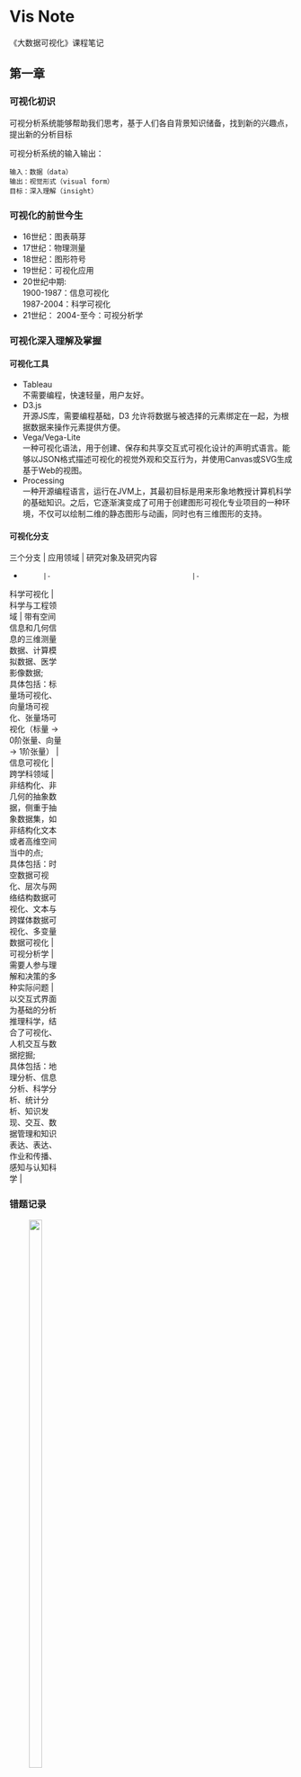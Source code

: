 ﻿# Vis Note

《大数据可视化》课程笔记

## 第一章
### 可视化初识
可视分析系统能够帮助我们思考，基于人们各自背景知识储备，找到新的兴趣点，提出新的分析目标

可视分析系统的输入输出：
```
输入：数据（data）
输出：视觉形式（visual form）
目标：深入理解（insight）
```

### 可视化的前世今生
- 16世纪：图表萌芽
- 17世纪：物理测量
- 18世纪：图形符号
- 19世纪：可视化应用
- 20世纪中期:	
1900-1987：信息可视化<br>
1987-2004：科学可视化
- 21世纪：	
2004-至今：可视分析学

### 可视化深入理解及掌握
#### 可视化工具
- Tableau				
不需要编程，快速轻量，用户友好。
- D3.js				
开源JS库，需要编程基础，D3 允许将数据与被选择的元素绑定在一起，为根据数据来操作元素提供方便。
- Vega/Vega-Lite		
一种可视化语法，用于创建、保存和共享交互式可视化设计的声明式语言。能够以JSON格式描述可视化的视觉外观和交互行为，并使用Canvas或SVG生成基于Web的视图。
- Processing			
一种开源编程语言，运行在JVM上，其最初目标是用来形象地教授计算机科学的基础知识。之后，它逐渐演变成了可用于创建图形可视化专业项目的一种环境，不仅可以绘制二维的静态图形与动画，同时也有三维图形的支持。

#### 可视化分支
三个分支   | 应用领域							|  研究对象及研究内容  
-		   |-									|-
<div style="width: 70pt">科学可视化 | 科学与工程领域						| 带有空间信息和几何信息的三维测量数据、计算模拟数据、医学影像数据;<br>具体包括：标量场可视化、向量场可视化、张量场可视化（标量 → 0阶张量、向量 → 1阶张量） |
信息可视化 | 跨学科领域							| 非结构化、非几何的抽象数据，侧重于抽象数据集，如非结构化文本或者高维空间当中的点;<br>具体包括：时空数据可视化、层次与网络结构数据可视化、文本与跨媒体数据可视化、多变量数据可视化 |
可视分析学 | 需要人参与理解和决策的多种实际问题 | 以交互式界面为基础的分析推理科学，结合了可视化、人机交互与数据挖掘;<br>具体包括：地理分析、信息分析、科学分析、统计分析、知识发现、交互、数据管理和知识表达、表达、作业和传播、感知与认知科学 |

### 错题记录
<center><img width="50%" src="Vis/mistakeCollect/1.jpg"/></center>
<center>科学可视化的结果</center>



## 第二章
### 视觉感知与认知

#### 感知
指客观事物通过人的感觉器官在人脑中形成的直接反映

> 感知系统基于相对判断，而非绝对判断<br>使用相同的参照物或者相互对齐，有助于人们做出更加准确的相对判断

#### 认知
指人们获得知识或应用知识的过程，或信息加工的过程

#### 总结
- 记忆在人类认知过程中起着至关重要的作用，但工作记忆容量十分有限
- 可视化可以作为外部辅助来增强工作记忆
- 在可视化中突出变化，可以减少认知负担


### 格式塔(Gestalt)理论
- 结构比元素重要，视觉形象首先作为统一的整体被认知，而后才以部分的形式被认知

!> 疑问: 格式塔理论为什么似乎和当下的神经网络认识物体的流程相反？（神经网络认识物体从局部特征到整体特征）

#### 八大原则
```
1 接近原则
```
- 当视觉元素在空间距离上相距<strong>较近</strong>时，人们通常倾向于将它们归为<strong>一组</strong>。
<br><br>

```
2 相似原则
```
- 人们在观察事物的时候，会自然地根据事物的<strong>相似性</strong>进行感知分组。

- 通常依据对<strong>形状、颜色、光照</strong>或其他的<strong>性质的感知</strong>决定分组。
<br><br>

```
3 连续原则
```
- 人们在观察事物的时候会很自然地沿着物体的<strong>边界</strong>，将不连续的物体视为连续的整体。
<br><br>

```
4 闭合原则
```
- 在某些视觉映像中，其中的物体可能是<strong>不完整</strong>的或者<strong>不闭合</strong>的。

- 只要物体的形状足以表征物体物体本身，人们会很容易地感知整个物体而忽视未闭合的特征。
<br><br>

```
5 共势原则
```
- 一组物体具有沿着<strong>相似的</strong>光滑<strong>路径运动</strong>趋势或具有相似的<strong>排列模式</strong>时，将被识别为同一类物体。
<br><br>

```
6 好图原则
```
- 人眼通常会<strong>消除复杂性和不熟悉性</strong>来理解被识别的物体。
<br><br>

```
7 对称原则
```
- 人的意识倾向于将物体识别为沿某点或某轴<strong>对称</strong>的形状。
<br><br>

```
8 经验原则
```
- 某些情形下视觉感知与<strong>过去的经验</strong>有关。

- 如果两个物体看上去<strong>距离相近</strong>，或者<strong>时间间隔小</strong>，通常被识别为同一类。


### 视觉通道
#### 组成：
- <strong>标记</strong> - 通常是一些几何图形元素（点、线、面等）；
- <strong>视觉通道</strong> - 则用于控制标记的展现特征，包括标记的位置、大小、形状、方向、色调、饱和度、亮度等。

#### 数据：
- <strong>类别型</strong> - 区分事物（如性别）
- <strong>有序型</strong> - 表示对象间的顺序关系（如衣服尺码）
- <strong>数值型</strong> - 表示对象的定量数值（如商品价格）

#### 视觉通道分类：
- <strong>定性/分类型</strong> - 描述感知对象是什么或在哪里，适合编码分类型数据（如形状、色调、空间位置）
- <strong>定量/定序型</strong> - 描述感知对象某一属性的具体数值，适合编码有序型或数值型数据（如长度、面积、体积、饱和度、亮度）
- <strong>分组型</strong> - 描述多个或多种标记的组合，适合将存在相互联系的分类的数据属性进行分组，表现内在关联性（如位置接近、颜色相似、显式连接、显式包围）

> 如何选择视觉通道？
- <strong>表现力</strong> - 视觉通道的表现力要求视觉通道<strong>准确编码</strong>数据包含的所有信息。也就是说，视觉通道在对数据进行编码的时候，需要尽量<strong>忠于原始数据</strong>
- <strong>有效性</strong> - <strong>表现力更高</strong>的视觉通道，编码<strong>更重要</strong>的数据信息

<center><img width="50%" src="Vis/pics/1.png"/></center>
<center>视觉通道的表现力排序</center>

> 表现力排序的依据？
```
1 精确性
```
描述人类感知系统对于可视化的判断结果和原始数据的吻合程度。

```不同视觉通道在史蒂文斯幂次法则S=I^n中所对应的n值:```

视觉通道   | 亮度 | 响度 | 面积 | 长度 | 灰对比度
-		   |-	  |-	 |-		|-	   |-
幂次	   |0.5   |0.67  |0.7   |1.0   |1.2


```
2 可辨性
```
如何在给定的取值范围内选择合适数目的<strong>不同取值</strong>，

使得人类的感知系统可<strong>以轻易区分</strong>该视觉通道的<strong>两种或多种</strong>取值状态。

```视觉通道的取值范围是有限的，例如直线宽度增大会最终变为对面积的感知。```

```
3 可分离性
```
描述不同视觉通道在被用于表达数据属性的时候，两两之间的<strong>干扰现象</strong>。

如何在给定的取值范围。


```
4 视觉突出
```
在<strong>很短的时间内(200~250毫秒)</strong>，

仅仅依赖感知的低阶视觉即可直接<strong>察觉</strong>某一对象和其他所有对象的<strong>不同</strong>的现象。


> 总结：视觉通道的选择流程

识别数据类型 > 确定想要传递的信息 > 选用合适的标记与视觉通道 > 迭代

<details>
<summary>例</summary>
<center><img width="60%" src="Vis/pics/2.png"/></center>
· ID: 有序型数据， 定量型通道<br>
· 类型：类别型数据，定性型通道<br>
· 款式：类别型数据，分组型通道<br>
· 尺码：有序型数据，定量型通道<br>
· 销量: 数值型数据，定量型通道<br>
· 年增长: 数值型数据，定量型通道<br>
</details>

### 错题记录
根据格式塔理论,人们在观看时,眼脑在一开始的时候会先区分一个形象的各个单一的组成部分,然后再将各个部分组合起来,使之成为一个易于理解的统一体。(错)




## 第三章
### 数据基础

#### 大数据的4个特征
- 数量大
- 更新快
- 多样性
- 准确性

#### 数据的属性

属性在不同学科中的称呼：
```
数学 - 维度
机器学习 - 特征
统计 - 变量
```

属性可分为两类：<strong>类别属性</strong>与<strong>序数属性</strong>

```
1 类别属性
```
也称为<strong>状态</strong>，它类似于“<strong>东西的名称</strong>”。类别属性不能够作为对象之间比较的依据。


```
2 序数属性
```
若属性能够提供对象之间的<strong>比较信息</strong>，就称这种属性为序数属性。（例：大小的比较、重量的比较）

```
序数属性的细分：数值属性
```
如果一个序数属性中的数据在算数<strong>运算</strong>下具有意义，那么这种更细分的类型称为数值属性。

<center><img width="80%" src="Vis/pics/3.png"/></center>
<center>类别属性与数值属性</center>
<br>
<center><img width="60%" src="Vis/pics/4.png"/></center>
<center>数值属性有离散与连续之分</center>

#### 统计方法在数据分析中的意义
- 了解数据总体情况的有力工具
- 分析数据的基础

#### 用于衡量数据中值的统计方法
```
1 均值
```
均值也就是平均数，表示为一组数据中所有数据项之和再除以这组数据的个数。

```
2 中位数
```
以排序后最中间的数据项表示，若出现总数为<strong>偶数</strong>的情况，则以<strong>最中间的两个数的均值</strong>表示。

```*非对称分布数据的均值与中位数存在差异```

类别   | 优点 | 缺点
-	   |-	  |-
均值   |计算简单，快速获得   |不适用于有序属性
中位数 |避免极端值影响，适用有序属性   |计算复杂，需先排序

```
3 方差
```
表达了数据的离散程度。

方差越小，数据越集中;<br>
方差越大，数据越分散。

<center><img width="50%" src="Vis/pics/5.png"/></center>
<center>方差</center>

#### 数据对象之间相似性的度量
```
相异性矩阵
```
```
|0							|
|d(2, 1) 0					|
|d(3, 1) d(3, 2) 0			|
|...	 ...		  		|
|d(n,1)  d(n, 2) ... ... 0	|
```

```
失配比
```
两个数的失配比就是它们中<strong>值不相等的属性个数占总属性个数</strong>的比例。

```d(i,j)=(p-m)/p```

例：
<center><img width="70%" src="Vis/pics/6.png"/></center>
<center>失配比</center>

```
Jaccard相似系数
```
Jaccard相似系数（Jaccard similarity coefficient）用于比较有限样本集之间的相似性与差异性。Jaccard系数值越大，样本相似度越高。

<center><img width="60%" src="Vis/pics/7.png"/></center>

<center><img width="70%" src="Vis/pics/8.png"/></center>

与杰卡德相似系数相反的概念是杰卡德距离(Jaccard distance)：
- P：样本A与B都是1的维度的个数
- q：样本A是1，样本B是0的维度的个数
- r：样本A是0，样本B是1的维度的个数
- s：样本A与B都是0的维度的个数

那么样本A与B的杰卡德距离可以表示为：
```J = p/(p+q+r)```

#### 数据对象之间距离的度量
```
欧拉距离
```
两点间的直线距离公式
<center><img width="50%" src="Vis/pics/9.png"/></center>
<center>欧拉距离</center>

```
曼哈顿距离
```
<center><img width="50%" src="Vis/pics/10.png"/></center>
<center><img width="30%" src="Vis/pics/11.png"/></center>
<center>曼哈顿距离（投影距离之和）</center>

```
闵可夫斯基距离
```
<center><img width="90%" src="Vis/pics/12.png"/></center>
<center>闵可夫斯基距离可统一表示以上两种距离</center>

### 数据分析与探索

```
四大范式
```
- 第一范式: 几千年前记录和描述自然现象的经验科学;
- 第二范式: 数百年前利用模型归纳总结过去记录的现象的理论科学;
- 第三范式: 利用科学计算机对复杂现象进行模拟仿真的计算科学;
- 第四范式: 计算机将模拟仿真,进行分析总结，得到理论，即数据密集型科学。(2007年)

```
什么是数据科学？（2010）
```
- 获取与预处理数据 
- 存储与分析数据
- 呈现与解释数据

```
利用数据的能力
```
- 理解数据
- 处理数据
- 提取价值
- 可视化数据
- 交流数据

```
确保数据的质量
```
- 准确性 - 数据的值是否正确
- 完整性 - 有没有遗漏、空数据
- 一致性 - 数据的单位是否一致
- 时效性 - 数据是否及时更新
- 可信性 - 数据是否真实可信
- 可解释性 - 数据是否有语义上的解释

```
常见数据质量问题
```
- 由于机器记录错误、人为失误录入等
- 现实中的数据很可能是"脏的”!
- 因此需要审视数据的质量、清洗处理问题数据

<center><img width="90%" src="Vis/pics/13.png"/></center>
<center>重复ID</center>

```
数据清洗
```
- 如何发现潜在的数据质量问题?
- 如何发现未知的错误?

例：
矩阵视图 > 排序 > 呈现缺失问题
<center><img width="60%" src="Vis/pics/14.png"/></center>
<center>矩阵视图</center>
<center><img width="60%" src="Vis/pics/15.png"/></center>
<center>对上图按行列排序后可发现数据缺失</center>

### 可视化+
#### 可视化数据分析过程
采集数据 > 总结规律 > 形成结论

#### 统计分析
- 预处理的有效工具
- 提高了识别复杂数据特征的能力

#### 探索式数据分析 & 传统数据分析
<br>
<center><img width="80%" src="Vis/pics/16.png"/></center>

#### 探索式数据分析中的可视化方法
- 原始数据可视化
- 统计结果可视化
- 多协同视图

```
数据轨迹
```
是一种<strong>单变量数据</strong>呈现方法，通过将自变量与因变量在图中用点呈现出来。

数据轨迹可以直观地展现数据<strong>分布、走势</strong>以及<strong>离群异常点</strong>。

<center><img width="60%" src="Vis/pics/17.png"/></center>
<center>电影公司评分的例子</center>

```
柱状图
```
用长方形的<strong>形状与颜色</strong>编码数据的属性。

常见:柱子的<strong>高度</strong>表示属性值的大小。

作用:揭示数据的<strong>趋势与分布</strong>。

```
饼状图
```
用<strong>环状</strong>方式呈现各分量在整体之中的<strong>比例</strong>。

作用:<strong>快速且直观</strong>地传达数据中的比例信息。

```
直方图
```
是对数据集的某个数据属性的频率统计。
- 每个区间的数据之和为数据集整体
- 不同的数据分布在直方图下有不同的效果

<center><img width="80%" src="Vis/pics/18.png"/></center>
<center>直方图例</center>

```
等高线图
```
将相等数值所在的位置用曲线连接起来所形成的图形。
- 反映数据的连续变化与分布情况

```
走势图
```
简单的数据变化趋势，通常以折线图为基础。

```
散点图
```
<center><img width="60%" src="Vis/pics/20.png"/></center>
<center>散点图矩阵</center>
<center><img width="60%" src="Vis/pics/19.png"/></center>
<center>散点图矩阵的构成</center>

```
热力图
```
有3个维度的数据，利用颜色属性，将第三个维度的数值映射为颜色值，此时就成了热力图。

作用:展示三维数据点的分布情况。

```
箱线图
```
箱形图（Box-plot）又称为盒须图、盒式图或箱线图，是一种用作显示一组数据分散情况资料的统计图。因形状如箱子而得名。在各种领域也经常被使用，常见于品质管理。它主要用于反映原始数据分布的特征，还可以进行多组数据分布特征的比较。
<center><img width="60%" src="Vis/pics/21.png"/></center>
<center>箱线图</center>

```
多协同视图
```
将多个视图结合起来，每个视图展现数据某个方面的属性，并允许用户进行交互分析。

```
数据挖掘
```
是从大型数据库、网络上或其他大型储存库中，自动地发现和提取模式、特征或知识。
<center><img width="60%" src="Vis/pics/22.png"/></center>

!> 百度搜索得到的信息不属于数据挖掘的范畴，数据挖掘指得到非常规的或以前未知的数据。

#### 数据挖掘任务
<center><img width="60%" src="Vis/pics/23.png"/></center>

```
数据挖掘的方法
```
- 统计方法
➢回归分析
➢参数估计

- 机器学习
➢决策树
➢神经网络

- 传统算法
➢K均值算法
➢K临近算法



```
描述型任务
```
- 概念描述 - 直接描述数据特征

- 关联分析 - 数据集中关联性或相关性

- 聚类 - 将数据分簇，簇内数据相似，簇间数据不同

- 异常分析 - 分析异常数据

```
预测型任务
```
- 分类 - 寻找一个模型或算法
- 演化分析 - 针对数据的时空特性

### 错题记录
以下哪种类型科学称为第四范式(d)<br>
a 数据密集型科学<br>
b 理论科学   <br>
c 经验科学   <br>
d 计算科学	 <br>

以下哪种方法能够可视化统计的结果(a)<br>
a 盒须图   <br>
b 直方图   <br>
c 柱状图   <br>
d 走势图

## 第四章
### 可视化基本流程初探
用图形化的手段处理数据并发现数据中潜在的模式

#### 可视化的作用
- 从数据中探索新的假设证实相关假设与数据是否吻合
- 帮助专家向公众展示数据中的信息

#### 什么是可视分析
结合可视化和数据挖掘的分析模式，以视觉感知为基本通道，通过可视化和交互界面，将人的知识或经验融入到数据分析和推理决策过程中，以迭代求精的方式将数据复杂度降低到人类和计算机可以处理的范围，获取有效知识。


### 数据可视化的框架
#### 如何、为何、用何实现可视化数据分析

以数据流向为主线，包括数据采集、数据处理和变换、可视化映射和用户感知。

<center><img width="80%" src="Vis/pics/24.png"/></center>

#### 可视化交互
可视化过程中，用户控制修改数据采集、数据处理和变换、可视化映射各模块而产生新的可视化结果，并反馈给用户。

#### 数据采集
传感器采样、调查记录、模拟计算等方式采集直接决定了数据的格式、维度、尺寸、分辨率和精确度等重要性质，并在很大程度上决定了可视化结果的质量。

#### 数据的处理和变换
- 原始数据不可避免的含有噪音和误差因此需要前期处理（数据清洗）
- 数据模式和特征往往是隐藏的（特征提取）

#### 可视化映射（核心）

<center><img width="80%" src="Vis/pics/25.png"/></center>

#### 用户感知
从数据可视化结果中提取信息、知识和灵感

<center><img width="80%" src="Vis/pics/26.png"/></center>

<center><img width="80%" src="Vis/pics/27.png"/></center>

#### Tamaro Munzner 框架

<center><img width="40%" src="Vis/pics/28.png"/></center>

```
1 领域，目标用户是谁
```

```
2 问题抽象，将特定领域问题转换为用可视化的语言描述的问题
```
- What要展示什么数据? 数据抽象
- Why为什么用户看这些? 任务抽象

```
3 可视化形式，How如何呈现?
```
视觉编码形式: 如何画图
用户交互形式: 如何操作

```
4 算法.高效率的计算(来最终得到可视化)
```

例：
<center><img width="90%" src="Vis/pics/29.png"/></center>

> Why people are using vis?
<center><img width="90%" src="Vis/pics/30.png"/></center>
<center><img width="50%" src="Vis/pics/31.png"/></center>
<center><img width="60%" src="Vis/pics/32.png"/></center>
<center><img width="90%" src="Vis/pics/33.png"/></center>

> How to design vis idiom?

编码数据、操作视图、多方面呈现和减少被可视化的数据

<center><img width="90%" src="Vis/pics/34.png"/></center>


### 数据处理与变换1
标准化、平滑化和采样

```
数据归一化
```
- 数据的归一化是将数据按比例缩放，使之落入一个小的特定范围。
- 其中最典型的是数据统一映射到[0,1]区间上。

#### 数据归一化
线性变换、反正切变换

<center><img width="50%" src="Vis/pics/35.png"/></center>

#### 数据标准化
把值全都映射到标准正态分布上进行数据的处理和变换


```
数据平滑化
```
#### 曲线拟合（数据平滑化）
- 发现数据的趋势
- 分析变量之间的关系
- 将数据转化成平滑连续的曲线
- 将注意力从"微小的细节”中转移到”更高层面的趋势观察和判断

常用曲线: 模拟一次方程曲线、模拟指数函数曲线、模拟多项式曲线、自定义方程曲线

基本思想：选用适当的曲线，表达并观测”趋势"，劫富济贫


```
数据采样
```
#### 使用数据采样的原因
- 获取或处理全部数据集代价太高，时间开销无法接受。
- 选出具备原始数据特征的数据。


### 数据处理与变换2
分箱、数据降维和数据聚类

```
分箱
```
将一些连续值分组装进些"小箱子”的方法。

```
数据降维
```
- 把数据从多维的空间投影到二维或者三维的空间
- 对降维后的数据运用简单的可视化手段

#### 数据降维方法
##### 线性方法:
主成分分析(Principal component analysis, PCA)<br>
多维尺度分析(Multidimensional scaling, MDS)

##### 非线性方法:
t分布随即近邻嵌入(t-Distributed Stochastic Neighbor Embedding, t-SNE)<br>
自组织映射(Self-organizing map, SOM)<br>
等距特征映射(lsometric Feature Mapping, ISOMAP)

```
数据聚类
```
#### k-means
给数据一些参考点归为不同的类，计算均值，然后把均值所在的点，作为归类的参考点再重新归类

#### 数据聚类方法
K均值(K-means)<br>
高斯混合模型(Gaussian Mixture Model)<br>
DBSCAN算法(Density-Based Spatial Clustering of Applications with Noise)<br>
层次聚类(Hierarchical clustering)<br>
谱聚类(Spectral clustering)


### 错题记录
可视化可以将难以理解的原始数据变换成用户可以理解的模式和特征,并显示出来。依据可视化流程概念图,在原始数据和可视化中间这一步骤是(a)<br>
a 数据处理和变换<br>
b 数据采集<br>
c 数据分析<br>
d 用户感知

数据离散化/分箱时,需要根据分析需求和可视化效果来选择合适的离散化区间大小(错)

在设计一个可视化解决方案的过程中,了解数据采集这一步骤中的(a b c),才能有的放矢地解决问题。<br>
a 数据的采集方法<br>
b 数据的属性<br>
c 数据的来源<br>
数据的处理

## 第五章
### 可视化编码
```
标记与视觉通道
```
#### 标记和视觉通道的定义
##### 标记
是图像中的基本图形元素，即原始的几何元素。（点、线、面）

##### 视觉通道
主要用来控制标记的外观，与几何元素的维度无关。（形状、体积、运动）

标记确定了可视化的<strong>形式</strong>，而视觉通道则是确定了可视化的<strong>外观样式</strong>。

<center><img width="50%" src="Vis/pics/36.png"/></center>

#### 标记和视觉通道的应用

<center><img width="60%" src="Vis/pics/37.png"/></center>
<center><img width="80%" src="Vis/pics/38.png"/></center>

#### 视觉通道的类型

<center><img width="60%" src="Vis/pics/39.png"/></center>
<center><img width="45%" src="Vis/pics/40.png"/></center>

```*不同视觉通道有不同的表现力和有效性。```

<center><img width="60%" src="Vis/pics/41.png"/></center>

#### 表现力判断标准
```
1 精确性
```
描述了人们从可视化中获取的信息结果和原始数据的吻合程度。

```
2 可辨认性
```
描述的是如何在给定的取值范围内，选择合适数目的不同取值，使得人们能够轻易地区分这些不同的数值。

```
3 可分离性
```
主要描述的是在表达数据的时候，不同视觉通道之间的干扰问题。

```
4 视觉突出
```
指的是人们可以依靠本能的感知能力，在很短时间内发掘和其他所有对象都不相同的对象。


### 可视化图表
#### 原始数据绘图
- 折线图 - 使用直线段来连接一系列数据点
- 走势图 - 本质上可以看作是缩小版的折线图（可以嵌入文本中）
- 柱状图 - 使用矩形的柱子的高低来展示数值型数据的数值，而矩形的高度和长度都是正比于数据的数值的 ```*不要使用三维柱状图，容易错读```
- 堆叠柱状图 - 主要用于分解整体，并用于比较局部
- 饼图 - 直观展现百分比
- 散点图 - 使用二维坐标系来表示一维数据，每个点即一个数据，点对应的坐标值，就是其坐标轴对应的数据属性的值。

#### 多视图协调关联
多协同视图将不同种类的图表组合起来。每个图表单元既可以单独呈现数据某个方面的属性，也可以一起关联呈现某种特定的数据信息。


### 可视化设计三部曲
#### 可展示数据筛选
是确定在有限的可视化空间中选择适当数量的信息进行视觉编码。

#### 可视化编码映射
针对某一数据，要选择合适的可视化编码映射，本质上就是选择合适的<strong>标记</strong>和<strong>视觉通道</strong>。

<center><img width="60%" src="Vis/pics/42.png"/></center>

```*实际应用中往往需要对多种视觉通道进行组合```

#### 视图与交互设计
```
滚动和缩放
```
当数据无法在当前有限的分辨率和显示空间下完整展示时，需要进行滚动和缩放来查看更多更详细的数据信息。

```
颜色映射
```
例如可视化系统中的调色盘。

```
数据映射
```
<center><img width="60%" src="Vis/pics/43.png"/></center>
<center>同一数据的两种可视化方法</center>

```
细节层次控制
```
有助于在不同的条件下，隐藏或者突出数据的细节部分。

### 可视化设计进阶
#### 考虑因素
- 选择合理的标注和说明
- 合理的配色（正确使用颜色编码）```配色工具：Color brewer```

> 如何提高可视化的表现力和有效性？
- 聚焦: 通过适当的技术手段将用户的注意力集中到可视化结果中的最重要的区域。
- 均衡: 有效利用空间，重要元素位于中心区域，所有元素均衡分布。
- 简单: 避免过多元素，避免过于复杂。


#### 隐喻技术
用人们<strong>熟悉的某样事物</strong>去表达信息，从而使得可视化内容更加<strong>直观、易懂</strong>。

#### 相关案例

<center><img width="60%" src="Vis/pics/44.png"/></center>
<center>隐喻：主题河流</center>

### 错题记录

<center><img width="30%" src="Vis/mistakeCollect/2.jpg"/></center>
<center>上图的标注比较合适，下图是错误的标注方式</center>






## 第六章
### 空间场数据可视化概述
#### 如何绘制图像?
- 对空间场数据的可视化
- 根据数据类型和分析任务确定
- 标量场可视化方法以及矢量场、张量场的可视化方法

#### 空间场数据
- 对连续的空间进行度量(现实世界/软件模拟)
- 与空间、时间、地理位置有关
- 根据空间的维度与属性值的特征共同命名

- 多元结构 → 属性值
- 多维结构 → 空间维度
- 数据处理注意点 → 采样频率及所带来的相关数学问题

<center><img width="60%" src="Vis/pics/45.png"/></center>

#### 表格型数据
存储离散的对象，仅代表空间中特定点的值。

#### 风格化的绘制
- 展现医疗影像数据、蛋白质合成示意图等
- 洋流数据可视化
- NASA卫星观测到的日冕爆发

#### 其他研究方向
- 表达数据采集或者模拟生成中的不确定性;
- 通过风格化绘制生成更加具有艺术美感的结果或类似教科书上示意图的图像;
- 在三维场可视化结果或者虚拟现实环境中进行交互;
- 并行计算、空间索引等加速算法。
- 空间场数据可视化在医疗、气象、流体力学、计算机模拟等多个科学领域有着广泛的应用。


### 标量场数据可视化（上）
不同类型的空间场数据的可视化方法，包括了一维、二维和三维的标量场数据以及矢量场和张量场数据。

#### 一维标量场数据
沿空间某一路径采集的数据（如：对土层钻探时到得的地质信息）

通常用折线图表现

#### 二维标量场数据
分为平面型、曲面型，如：
- 医学诊断的X-光片
- 实测的地球表面温度
- 遥感观测的卫星影像

复杂的曲面通常基于三维空间可视化<br>
相对简单的曲面通常基于二维平面可视化（进行投影）

- 等值线提取:
医学影像中的组织边界、大气数值数据中低压区的边缘
常用移动四边形法生成等值线

<center><img width="60%" src="Vis/pics/46.png"/></center>
<center>一共16种情况</center>

<center><img width="60%" src="Vis/pics/47.png"/></center>
<center>然后进行插值</center>

### 标量场数据可视化（下）
#### 三维场数据
- 记录三维空间中的物理属性及其演化规律
- 获取的方式为：
测量、计算机模拟
- 常见三维场数据：
医学断层扫描（CT）、气象观测数据

#### 三维场数据绘制方法
- 三维等值面提取
<center><img width="60%" src="Vis/pics/48.png"/></center>
<center>三维等值面可视化中的移动立方体算法</center>

- 直接体绘制<br>
对三维数据场进行变换和着色，进而在屏幕上生成二维图像
<center><img width="60%" src="Vis/pics/49.png"/></center>

- 光线投射法
<center><img width="40%" src="Vis/pics/50.png"/></center>

- 体数据分类<br>
将数据中的标量值转换为颜色通过调节和应用传输函数实现<br>
传输函数定义如何将数据值映射为光学属性
<center><img width="15%" src="Vis/pics/51.png"/><img width="30%" src="Vis/pics/52.png"/></center>

<center><img width="60%" src="Vis/pics/53.png"/></center>
<center>调节传输函数</center>

<center><img width="60%" src="Vis/pics/54.png"/></center>
<center>突出特征</center>

- 光学模型
#### 吸收光和发射光
只考虑光的直线传播，通过修改光学积分进行
#### 散射光、多次散射光、阴影等
需考虑光在不同方向的传播，光学属性是多个光学积分之和。

- 交互方式<br>
三维影像交互方式如旋转，平移，放缩等<br>
通过调节传输函数来调节显示、消除遮挡


### 矢量场和张量场数据可视化
> 矢量场与标量场的区别
空间中的任意位置都对应一一个失量而非标量。

#### 流场数据
每一个点的矢量的方向都代表流体在这个位置的流向，矢量的大小代表流速。

#### 标记法
用方向的标记编码不同位置上的失量的方向和大小。

```局限性:```
可显示空间的尺寸会限制标记的数量，限制了可视化的精度。<br>
离散排布的标记缺乏对场数据连续性的直观表达。

#### 积分曲线法
- 流线 - 静态场生成的积分曲线
- 迹线 - 动态场中产生的积分曲线
- 脉线 - 从同一个点不断发射新的粒子

#### 纹理法
<center><img width="60%" src="Vis/pics/55.png"/></center>
<center>线积分卷积 - 可视化效果逼真、信息密度大</center>

#### 张量
常用于表示物理性质的各向异性。

如:
- 固体力学和土木工程中，张量用来表示应力、惯性、渗透性和扩散。
- 医学图像领域，张量场是弥散张量成像的理论基础。

#### 指数法
将每一个张量转化为一个标量，运用标量的可视化方法进行展示。

#### 标记法
类似二维场数据中使用的标记法，只是使用的标记更加复杂，通常用一些的图形来表达张量。

#### 弥散张量中的主特征向量
- 指向生物组织中水分子扩散最快的方向
- 与纤维状组织如脑白质或肌肉纤维组织的方向重合
- 因此可以用来重现生物组织的结构

<center><img width="60%" src="Vis/pics/56.png"/></center>

<center><img width="60%" src="Vis/pics/57.png"/></center>
<center>纤维束聚类</center>

#### 混合绘制
难点:正确显示不同类型绘制对象间的层次关系和透明颜色的叠加





## 第七章
### 灵活多变的地图
#### 地理空间数据
如: 一个餐厅的地理位置和评分

- 描述的是对象在空间中的位置和属性
- 真实的人类生活空间
- 由移动设备和传感器产生

```
等角度地图投影
```
墨卡托投影 (正轴等角圆柱投影)

<center><img width="60%" src="Vis/pics/58.png"/></center>
<center>等角度投影</center>

<strong>缺点：</strong>面积变形明显

```
等面积投影
```
亚尔勃斯投影

<center><img width="60%" src="Vis/pics/59.png"/></center>
<center>等面积投影</center>

<center><img width="40%" src="Vis/pics/60.png"/></center>
<center>投影结果</center>

解决了等角度地图投影的面积变形，被广泛应用于着重表现面积的国家或地区等

```
等距离投影
```
方位角投影

<center><img width="60%" src="Vis/pics/61.png"/></center>
<center><img width="40%" src="Vis/pics/62.png"/></center>

被广泛应用于导航地图，联合国国徽也应用了等距离投影

> 如何展示对象的属性信息?
<center><img width="80%" src="Vis/pics/63.png"/></center>
<center>地图常用可视化变量</center>

<center><img width="80%" src="Vis/pics/64.png"/></center>
<center>选择合适的可视化变量</center>


### 地图上的点与线
#### 点
- 经纬度坐标和对象的名称，类别组成
- 地理数据可视化中最基础的数据类型

#### 点数据的可视化
- 直接绘制
- 点标记
- 图标标记

#### 图标或符号可视化原则
- 符号必须直观且符合常识 
- 符号的数量和种类不宜过多

```
点数据可视化编码
```
<center><img width="60%" src="Vis/pics/65.png"/></center>
<center><img width="60%" src="Vis/pics/66.png"/></center>

```
聚合方法
```
<center><img width="60%" src="Vis/pics/67.png"/></center>

```
采样方法
```
- 模拟原数据分布的低密度数据
- 减轻视图的负担和数据的交叠

<center><img width="60%" src="Vis/pics/68.png"/></center>

#### 线数据的可视化
连接两个或更多地点的线段或者路径

<center><img width="60%" src="Vis/pics/69.png"/></center>

```
边绑定
```
<center><img width="60%" src="Vis/pics/70.png"/></center>

```
采样方法
```
<center><img width="60%" src="Vis/pics/71.png"/></center>

```
信息说明
```
<center><img width="60%" src="Vis/pics/72.png"/></center>


### 区域数据可视化
- 简单理解为地图上的一个区域
- 有长度，有宽度
- 是由一系列的点围成的一个封闭的二维空间

可采用连线和集合等方法展现区域属性之间的多元关系。

```
等值线图
```
- 绘制等值线
- 标注数值大小
<center><img width="60%" src="Vis/pics/73.png"/></center>

```
Choropleth Map(分级统计图)
```
- 包括统计值的区域数据
- 用颜色代表数值
<center><img width="60%" src="Vis/pics/74.png"/></center>

<strong>不足</strong>
- 假设数据平均分布
- 视觉误导

<center><img width="60%" src="Vis/pics/75.png"/></center>

```
比较统计图
```
<center><img width="60%" src="Vis/pics/76.png"/></center>
<center><img width="90%" src="Vis/pics/77.png"/></center>

```
规则形状地图
```
<center><img width="90%" src="Vis/pics/78.png"/></center>

```
气泡集合
```
隐式曲线对每一组集合聚类生成一个连续光滑的闭包;

<center><img width="50%" src="Vis/pics/79.png"/></center>

```
线集合地图
```

<center><img width="50%" src="Vis/pics/80.png"/></center>

```
视觉编码
```
<center><img width="60%" src="Vis/pics/81.png"/></center>

```
折线图、点图
```
<center><img width="60%" src="Vis/pics/82.png"/></center>

### 地理可视化应用
<center><img width="60%" src="Vis/pics/83.png"/></center>

```
三维绘制
```
- 常配有交互操作
- 允许图像进行旋转和缩放

<center><img width="60%" src="Vis/pics/84.png"/></center>

```
城市数据的可视化的挑战
```
- 数据量大，多源异构
- 需满足多样的分析任务
- 需表达让用户更容易发现数据特征的数据

<center><img width="60%" src="Vis/pics/85.png"/></center>
<center><img width="60%" src="Vis/pics/86.png"/></center>
<center><img width="60%" src="Vis/pics/87.png"/></center>

```
多个数据源数据融合、推理系统
```
应用:
- 出租车轨迹数据
- 手机轨迹信息数据
- 微博数据等多个数据源的数据

特点:
- 数据维度不一
- 属性各异

处理方法:<br>
系统针对每一种数据源都设计了高效的数据存储和计算方法，并建立了各个数据对象在时空上的关联。

```
城市数据的可视化
```
- 帮助人们更好的理解大数据
- 优化人们的生活

<center><img width="60%" src="Vis/pics/88.png"/></center>
<center><img width="70%" src="Vis/pics/89.png"/></center>
<center><img width="70%" src="Vis/pics/90.png"/></center>


### 错题记录
下列选项中,不是地理信息数据可视分析应用的是(a) <br>
a 自动计算异常的轨迹    <br>
b 通过交互发现拥堵的路口 <br>
c 通过图表了解区域之间的收入差异    <br>
d 通过地图分析微博数据的传播情况 <br>

在区域数据的可视化中,在关注对象在空间中实际位置的前提下,设计展示区域的交通状况时,以下那种可视化方法是合理的(a b)<br>
a 使用区域的颜色编码拥堵程度,仅使用红单色,越红表示越拥堵   <br>
b 使用斜线标注每一个区域,斜线越密表示区域中车辆越多。同时采用交互的方法,当用户选择某一区域时,展示区域的详细信息。   <br>
c 在每一个区域中画一个点,使用点的大小编码车辆多少,点越大表示车辆越多。   <br>
d 用区域的面积大小表示车辆多少,并使用比较统计图展示数据。


## 第八章
### 时间属性的可视化
#### 时变数据
随着时间变化的、带有时间属性的数据。

#### 时变数据的分类
<center><img width="70%" src="Vis/pics/91.png"/></center>

#### 时间序列数据
生物DNA测序

#### 特点
- 量大
- 维数多
- 变量多
- 类型丰富
- 分布范围广泛

> 时变型数据可视化设计的三个维度
<center><img width="70%" src="Vis/pics/92.png"/></center>

```
表达维度
```
#### 线性
- 以典型的阅读方式呈现内容
- 将时间数据作为二维的线图显示
- x轴表示时间，y轴表示其他的变量

<center><img width="60%" src="Vis/pics/93.png"/></center>

#### 径向
- 将时间序列编码为弧形
- 沿圆周排列
- 合适呈现周期性的时变型数据

<center><img width="70%" src="Vis/pics/94.png"/></center>
<center><img width="70%" src="Vis/pics/95.png"/></center>

#### 网格
- 和日历相对应
- 一般采用表格映射的方式

<center><img width="70%" src="Vis/pics/96.png"/></center>
<center><img width="70%" src="Vis/pics/97.png"/></center>
<center><img width="70%" src="Vis/pics/98.png"/></center>

#### 随机
<center><img width="70%" src="Vis/pics/99.png"/></center>
<center><img width="70%" src="Vis/pics/100.png"/></center>

```
比例维度
```
比例维度<strong>(按时间顺序)</strong>可以被用来表示<strong>事件之间的距离，事件的持续时间</strong>。

<center><img width="70%" src="Vis/pics/101.png"/></center>

#### 相对顺序
相对顺序是指存在一个基线事件在时间零点，可以被用在<strong>多时间线</strong>的对比。
<center><img width="70%" src="Vis/pics/102.png"/></center>

#### 对数
对数的比例从按时间的前后顺序排列的比例转换而来，强调了最早的或最近的事件，对数比例适用于长范围或不均匀的事件布局。
<center><img width="70%" src="Vis/pics/103.png"/></center>

#### 次序
次序，按次序的比例中连续事件之间的距离是相等的，只表达事件的顺序。
<center><img width="70%" src="Vis/pics/104.png"/></center>

#### 次序+中间时长
次序+中间时长，这种形式可以用来表达长时间和不均匀分布的事件。
<center><img width="70%" src="Vis/pics/105.png"/></center>

```
布局维度
```
#### 单一时间线
<center><img width="70%" src="Vis/pics/106.png"/></center>

#### 多个时间线
<center><img width="70%" src="Vis/pics/107.png"/></center>

#### 分段时间线
在这种形式中，一个时间线被有意义的进行划分，进行另一种形式的比较。
<center><img width="70%" src="Vis/pics/108.png"/></center>

#### 多个时间线加上分段时间线
指不同属性时间线加上分割的时间段，可以进行多种形式的比较。


### 多变量时变型数据可视化
- 数据本身的属性
- 数据集的顺序性
- 数据分析的方法
- 展现、挖掘数据中的规律

> 多变量时变型数据可视化的步骤
- 第一步，数据抽象，包括数据降维、特征选取和数据简化
- 第二步，数据聚类，核心在于定义恰当的距离或相似性度量
- 第三步，特征分析，包括特征抽取、语义分析等操作

```
基于线表示
```
高维抽象的时变非空间数据的可视化
- 第一步:进行高维曲线采样，采样的频率由用户交互指定。
- 第二步:将采样后的高维曲线分段,便于刻画每段曲线的特性,小段之间可以重叠。分段尺寸、重叠程度也由用户交互指定。
- 第三步:用降维方法将高维曲线投影到二维空间，显示和研究曲线的特性。

<center><img width="30%" src="Vis/pics/109.png"/></center>
<center>心电图可视化</center>


```
基于图结构
```
基于事件的时变型数据可视化

核心:事件演化的组织

- 第一步，用户根据领域需求和任务描述，从数据中找到与用户
关注点实际相匹配的事件;
- 第二步，对事件分类，根据事件不同类型的特征描述，从输入
的数据中检测事件，得到事件实例;
- 第三步，通过可视化方法将检测到的事件整合到可视表达中。

<center><img width="70%" src="Vis/pics/110.png"/></center>

时变型数据可视化常用的一种交互手段是从时变型数据中<strong>查询特定的时间序列，以便交互地发现特征和趋势</strong>。

#### 交互
- 表现重要的区域

#### 方法
- 概览加上下文
- 层次细节

#### TimeSearcher
- 直接指定时变趋势模式
- 操纵时变型数据集
- 基于实例查询给定的时变趋势模式

<center><img width="70%" src="Vis/pics/111.png"/></center>
<center><img width="70%" src="Vis/pics/112.png"/></center>


### 流数据可视化
流数据的输入数据并不存储在可随机访问的磁盘或内存中，而是以一个或多个"连续数据流”的形式到达。

#### 常见的流数据
- 移动通信日志
- 网络数据(日志、传输数据包、警报等)
- 高性能集群平台日志
- 传感器网络记录
- 金融数据(如股票市场)
- 社交数据等

#### 流数据的特点.
- 第一，数据流的潜在大小也许是无限的;
- 第二，数据元素在线到达，需要实时处理;
- 第三，无法控制数据元素的到达顺序和数量;
- 第四，某个元素被处理后，要么被丢弃,要么被归档存储;
- 第五，对于流数据的查询异常情况和相似类型比较耗时，人工检测日志相当乏味且易出错。

#### 流数据可视化模型及技术
<center><img width="90%" src="Vis/pics/113.png"/></center>

#### 用户的交互
- 对输出内容的可视检索
- 对可视布局的基本交互
- 自定义的数据定制

#### 多数据库的设计
- 保护了原始数据
- 提高了数据存取的效率

#### 系统日志监控流数据可视化
流数据可视化按功能可以分两种可视化类型:
- 监控型: 用滑动窗口固定一个时间区间，把流数据转化为静态数据，数据更新方式可以是刷新，属于局部分析;
- 叠加型或者是历史型: 把新产生的数据可视映射到原来的历史数据可视化结果上，更新方式是渐进式更新，属于全局分析。

#### 系统日志监控流数据可视化
系统日志数据反映了一机器、一个计算集群的系统性能，是商业智能中最重要的数据。

##### 工业应用
- Splunk、Loggy、Flume等
<br>
LogTool是一个可视化用户浏览行为的工具。它通过分析数据包的不同IP地址和端口，判断用户正在使用的网络程序或者服务。
<center><img width="80%" src="Vis/pics/114.png"/></center>

#### 文本流数据可视化
文本数据从事件角度对文本进行可视分析，挖掘事件的发生、发展及变化。
<br>
EventRiver首先使用增量式聚类算法从一系列事件中提取热门话题，然后用河流的隐喻将事件的语义和上下文在一个 布局界面中自然地表达出来。
<center><img width="80%" src="Vis/pics/115.png"/></center>

### 错题记录
温度是时间序列数据(√)




## 第九章
### 树结构简介
着重表达个体之间的层次关系

```
树结构的应用
```
#### 逻辑学
- 决策树
- 思维导图

#### 信息技术
- 文件目录
- 分类学
- 物种发展史

#### 社会关系
- 企业组织结构

<center><img width="50%" src="Vis/pics/116.png"/></center>

<center><img width="50%" src="Vis/pics/117.png"/></center>

<center><img width="50%" src="Vis/pics/118.png"/></center>

```
树结构可视化方法
```
- 结点链接法 - 结构清晰
- 空间嵌套填充法 - 有效利用空间
- 混合方法 - 既结构清晰，又有效利用空间


### 树结构可视化I
```
结点链接法
```
- 用点表示树的结点
- 用点链接表示结点之间的关系

#### 核心问题
- 如何在屏幕上放置结点
- 如何绘制结点之间的链接关系

<center><img width="50%" src="Vis/pics/119.png"/></center>

#### 正交布局
- 结点按照水平或垂直对齐
- 布局与坐标轴一致
- 缺陷:不合理的长宽比

#### 缩进法
主要指在二维平面上用缩进的方式放置子结点，同一层次的结点缩进量相同。

例：树结构

特点：
- 易于实现
- 可以应用于纯文本或HTML
- 缺陷:浏览大量数据时需要滚动
- 缺陷:可能失去上下文信息

#### 纵横轴布局算法
<center><img width="40%" src="Vis/pics/120.png"/></center>
<center><img width="40%" src="Vis/pics/121.png"/></center>

#### 径向布局
- 更好地利用空间
- 根结点位于圆心
- 结点到圆心的距离对应于它的深度
- 越外层的同心圆越大

<center><img width="60%" src="Vis/pics/124.png"/></center>

```
结点链接法的应用
```
#### 圆锥树
是一种在三维空间对树结构进行可视化的技术，结合了径向布局和正交布局两种思想。

<center><img width="60%" src="Vis/pics/122.png"/></center>

#### 双曲树
也是径向布局的一个典型例子。

在双曲空间中，圆周随半径的增加呈几何级数增长，通过增加子结点与父节点之间的距离保证有足够的空间来放置结点。

<center><img width="60%" src="Vis/pics/123.png"/></center>


### 树结构可视化II
```
空间嵌套填充法
```
#### 树图
- 用矩形表示结点
- 假定叶结点具有与大小相关的属性
- 父结点的大小是子结点大小的总和

<center><img width="60%" src="Vis/pics/125.png"/></center>

<center><img width="40%" src="Vis/pics/126.png"/></center>

优点：
- 空间利用比结点链接法更好
- 使用颜色和大小来编码

缺点：
- 结构不如结点链接法直观
- 难以辨识深层次节点

#### 交替纵横切分法（树图布局生成）
- 将最大的矩形作为根结点
- 子结点的大小根据权重分配
- 交替横切或纵切来细分子结点

局限:
简单的交替纵横切分法会产生细长矩形。

改进：
<center><img width="40%" src="Vis/pics/127.png"/></center>

<center><img width="90%" src="Vis/pics/128.png"/></center>

#### 旭日图
- 容易分辨层级结构
- 空间利用率介于结点链接法和树图

缺点:
- 仍存在空间浪费和长宽比不合理的问题

<center><img width="60%" src="Vis/pics/129.png"/></center>
<center><img width="60%" src="Vis/pics/130.png"/></center>

```
混合方法
```
#### 对比
<center><img width="60%" src="Vis/pics/131.png"/></center>

#### 相邻层次图(混合方法)
<center><img width="60%" src="Vis/pics/132.png"/></center>

#### 弹性层次法(混合方法)
<center><img width="60%" src="Vis/pics/133.png"/></center>

```
树结构美观性的需求
```
实用性和美观性的原则
- 避免交叉的边
- 结点和边尽量均匀分布
- 边的长度一致
- 整体结构保持对称

### 错题记录
与结点链接法相比,树图有哪些优点?(a b c) <br>
a 有效利用空间 <br>
b 适用于大规模层级结构<br>
c 可以使用颜色和大小编码结点本身的属性或权重   <br>
d 结构清晰直观

当树结构的广度比较大时,径向布局会导致不合理的长宽比(×)



## 第十章
### 图简介
- 图: 用来描述实体间关系的一种结构
- 实体: 人、事、物

图可以让人们更加直观清晰地理解其背后数据所表达的含义和规律。

#### 重要节点
根据相关规则和算法，可以计算出节点的重要程度。

#### 图的属性
图的类型：
- 有向图 - 两个点之间的关系是单向的
- 完全图 - 任意两个实体间都有边
- 连通图 - 任意两个点之间存在连通路径
- 非连通图 - 任意两个点之间不一定存在连通路径

节点度数：<br>
一个节点的度数指和该节点相连的边的条数

### 图可视化
```
节点链接
```
#### 节点链接的原则
- 避免边的交叉
- 节点和边均匀分布
- 边的长度与权重相关
- 可视化效果整体对称

#### 节点链接布局方法
- 力引导布局方法
<center><img width="60%" src="Vis/pics/134.png"/></center>

减少布局中边的交叉，保持边的长度一致。<br>
只保证了局部小范围的效果最优，全局上来看可能并不是最优的效果。

<center><img width="60%" src="Vis/pics/135.png"/></center>
<center>力引导布局的不足</center>


- 多维尺度布局方法
可以保持数据之间的相对位置不变。<br>
可以更加忠实地表达局部与局部之间的关系，更便于整体把控，保持整体的偏离最小。

<center><img width="60%" src="Vis/pics/136.png"/></center>

- 其他布局

<center><img width="60%" src="Vis/pics/137.png"/></center>

<strong>弧长链接法:</strong>
把节点沿着一条线或者环来排列，用圆弧来表示节点之间的链接关系。

如下图：
- 圆上的区间: 球队
- 颜色: 东西部的区别
- 区间长度: 交易球员数量
- 弧线: 球队间买卖球员的关系

<center><img width="60%" src="Vis/pics/138.png"/></center>
<center>弧长链接法</center>


```
邻接矩阵
```
代表N个节点之间关系的N乘N的矩阵。矩阵内第i行与第j列所交叉的位置，表示第i个节点与第j个节点的关系。

<center><img width="60%" src="Vis/pics/139.png"/></center>
<center>颜色编码</center>

<center><img width="60%" src="Vis/pics/140.png"/></center>
<center>使得具有相似属性的点排列更近</center>

<strong>排序：</strong>
原始节点和节点重排序后的邻接矩阵布局<br>
对原始节点分类后进行排列的邻接矩阵布局，颜色表示分类
<center><img width="60%" src="Vis/pics/141.png"/></center>

<strong>总结：</strong>
- 节点链接: 节点多、 边关系简单
- 领接矩阵: 节点少，边关系复杂

```
混合布局
```
<center><img width="60%" src="Vis/pics/142.png"/></center>

### 图的视觉优化
传统方法的可视化会形成视觉混杂度，并阻碍人们对真实数据的认知。

#### 图视觉优化的方法
- 图简化
- 边绑定
- 其他方法

#### 图简化
- 基于点
- 基于边
- 其他方法

在尽量不减少图信息的前提下，用最精简的图结构去表现数据背后的特征规律。

- 优势: 减少图的复杂程度
- 缺点: 带来了信息的丢失

#### 基于点
<center><img width="60%" src="Vis/pics/143.png"/></center>
<center>基于点</center>

#### 基于边:
最常用的方法是生成树，即用一条路径来连接所有节点。

<center><img width="30%" src="Vis/pics/144.png"/></center>
<center>基于边，加粗边为最小生成树</center>

#### 边绑定
在保持信息量不变的前提下，将图上互相靠近的边捆绑成一束，达到化繁为简的效果。

<center><img width="60%" src="Vis/pics/145.png"/></center>
<center><img width="60%" src="Vis/pics/146.png"/></center>
<center><img width="60%" src="Vis/pics/147.png"/></center>


### 动态图可视化
#### 什么是动态图
节点或边的数量出现增减，具有动态数据不断更新变化的特点

#### 动态图可视化方法
- 动画法
- 时间轴
- 其他方法

保持每一帧的连续性和一致性

#### 动画法
让两个时刻的图之间可以平滑过渡，不出现突兀的切换，以便更好地观察两帧之间的差异，理解它们的变化过程。

- 缺点： 只能显示相邻时刻动态图的变化，不能对整体时间有概览


#### 时间轴
把动态图中的每一帧都直接展示出来，并按照时间先后顺序摆放，更注重时间特性上的分析。
- 提供更好的时间概览
- 任意两个时刻的图可以进行对比解读

<center><img width="60%" src="Vis/pics/148.png"/></center>

- 缺点： 不能显示大规模的动态图，降低可读性

#### 其他方法
把动态网络里的每一帧都降维成-一个点，并按照相令时间把节点用线连起来，以观察整个动态网络的变化轨迹。
- 左侧: 代表一个动态网络，每个圆表示其中的一帧图
- 右侧: 动态网络中选中的一帧图的原始结构

<center><img width="60%" src="Vis/pics/149.png"/></center>

### 图可视化工具与应用
帮助开发者构建可视分析系统

<center><img width="60%" src="Vis/pics/150.png"/></center>

#### Gephi
- 开源免费，支持多平台复杂网络分析
- 可用于支持超过100万个元素的可视化与相关交互
- 进行简单的可视分析
- 可接入自定义插件

#### Cytoscape
- 为网络添加丰富的注释信息
- 图编辑功能强大
- 可以利用功能插件对网络问题进行分析

支持超过10万个元素的可视化;支持用户进行插件开发;拥有开发者社区。

#### Palantir
- 用于集成多源数据
- 整合数据并进行可视化

#### IBM System G
集成图数据库、图数据分析、图数据计算、图可视化等多种功能和插件。
- 社交媒体监控
- 金融数据分析
- 交通引导管理
- 脑网络分析

#### Linkurious
通过图形可视化提供社交网络分析，来分析金融诈骗，洗钱交易等

#### nodeXL
可配合Microsoft Excel,对其中的数据进行可视分析

#### Pajek
可对大型网络进行分析和可视化等相关操作


### 错题记录
对于动态图来说,动画方法的优点是(a)   <br>
a 两个相邻时间上两帧图的平滑过度   <br>
b 可以提供整个时间上的变化概览   <br>
c 任意两帧图的差异对比   <br>
d 更注重时间特性上的分析<br>





## 第十一章
### 文本数据可视化简介
词云是一个自动化的文本可视化工具。
- 自动提取高频词
- 呈现高频词
- 字体大小体现单词出现次数

#### 应用场景
- 电子商务
- 社交计算
- 商业智能
- 用户体验
- 预测分析
- 公共关系

#### 文本可视化的基本任务
文本内容可视化
- 总结展现文本中的内容
- 展现文本所包含的情感
- 辅助大规模文本数据集的浏览

文本关系可视化
- 展现文本文件之间的关联
- 展现文件内容的内在联系

#### 文本可视化流程

<center><img width="60%" src="Vis/pics/151.jpg"/></center>
<center><img width="60%" src="Vis/pics/152.jpg"/></center>

#### 词频向量
- 文档的相似性: 计算两个词频向量之间的相似性

<center><img width="30%" src="Vis/pics/153.jpg"/></center>

### 基于关键词的内容可视化
#### 标签云/文本云/词云
- 检索关键字并以模式排列
- 用颜色和大小进行编码

#### wordle
- 视觉编码: 样式，字体，大小
- 自定义的形状
- 更为紧凑的布局

使用步骤
- 赋予字体大小
- 单词词频排序
- 依次放置单词

https://wordart.com/create

#### 上下文一致的词云技术
语义相关或者相近的词总会出现在相近位置。


### 基于特征的内容可视化
#### 文本的特征分布
- 平均句子长度
- 词汇量

#### 文本弧TextArc
- 围的螺线: 文档中的句子
- 字体、颜色: 词频
- 内部的单词: 文档中的单词
- 位置: 词的出现

#### 文本指纹 (Literature Fingerprinting)
- 揭示特征的分布规律
- 将特征用一系列像素图来表示

<center><img width="80%" src="Vis/pics/154.jpg"/></center>

#### 文本特征透镜
用于可视化一个文档集合中文本特征在不同粒度下的分布情况。

<center><img width="80%" src="Vis/pics/155.jpg"/></center>

#### ConceptVector技术
利用单词在向量表达上的相似性来构建词典，或者说概念，以此来帮助用户检索和分析相关的文档。

<center><img width="60%" src="Vis/pics/156.jpg"/></center>

### 时序文档的内容可视化
#### 时序词云
- 对文档集合进行时间划分
- 对文档按时间段进行可视化
- 结合交互技术

<center><img width="60%" src="Vis/pics/157.jpg"/></center>
<center>上下文一致的词云技术</center>

<center><img width="60%" src="Vis/pics/158.jpg"/></center>
<center><img width="60%" src="Vis/pics/159.jpg"/></center>
<center><img width="60%" src="Vis/pics/160.jpg"/></center>

#### 社交媒体流SocialFlow
<center><img width="60%" src="Vis/pics/161.jpg"/></center>
<center><img width="60%" src="Vis/pics/162.jpg"/></center>
<center><img width="60%" src="Vis/pics/163.jpg"/></center>
<center><img width="60%" src="Vis/pics/164.jpg"/></center>


### 文本关系可视化
#### 文档关系
- 论文之间的引用
- 网页之间的超链接
- 相似性
- 层次性

#### 方法
- 图布局
- 投影

#### 句子层面的文本关系可视化
- 单词树从<strong>句法层面</strong>呈现文本词汇的<strong>前缀关系</strong>
- 单词树利用<strong>树形结构</strong>来可视化文本中的<strong>句子</strong>

<center><img width="60%" src="Vis/pics/165.jpg"/></center>

#### 短语网络
用节点链接图来展示无结构文本中语义单元彼此间的关系。

<center><img width="60%" src="Vis/pics/166.jpg"/></center>

- 节点: 词或者短语
- 边: 用户指定的关系
- 箭头: 关系的有向性
- 边的宽度: 关系的频率

#### 句子树SentenTree

<center><img width="60%" src="Vis/pics/167.jpg"/></center>

#### 文档层面的文本关系可视化
- 对单个文档定义特征向量
- 计算文档间的相似性
- 采用投影技术呈现文档集合的关系

#### 星系视图(Galaxy View)
- 将每个文档看作一颗星星
- 将文档投影成点集
- 点与点之间距离与文档主题相似性成正比

<center><img width="60%" src="Vis/pics/168.jpg"/></center>

#### 主题地貌(Theme Scape)
- 用等高线展现相似文档的分布
- 山体高度: 文档位置分布的疏密程度
- 等高线和颜色: 文本分布的密度
- 文档越相似，则点分布越密集

<center><img width="60%" src="Vis/pics/169.jpg"/></center>

#### 基于范例的大文本集合投影
<center><img width="60%" src="Vis/pics/170.jpg"/></center>

#### 新闻地图
<center><img width="60%" src="Vis/pics/171.jpg"/></center>

#### Jigsaw(多协同视图)
<center><img width="60%" src="Vis/pics/172.jpg"/></center>

#### 可视化论文集/资源
<center><img width="60%" src="Vis/pics/173.jpg"/></center>

http://textvis.lnu.se/

"Introduction to Text Visualization"


### 错题记录






## 第十二章
### 数据及其维度
- 数据的维度
- 高维数据的实例
- 高维数据可视化的挑战

#### 数据的维度
- 数据包含的属性的数量

#### 多维度数据
- 拥有多个属性的数据

#### 三维数据局限性:
- 屏幕是二维的，三维散点图的点与点之间会遮挡;
- 从不同三维视角观察数据点会得到不同的分布

#### 高维数据
维度大于等于2的数据，就是高维数据。

#### 高维数据可视化的挑战
> 如何使用散点图可视化高维数据?
- 增加视觉通道的数量
- 多视图协调关联


### 高维数据变换
- 主成分分析法
- 多维尺度分析法
- 其他方法

#### 高维数据变换——降维

使用线性或非线性变换将高维数据投影到较低维子空间

优点
- 消除冗余
- 减少被处理数据的数量
- 数据呈现方便

缺点
- 数据降维会导致信息丢失

应用
- 数据可视化
- 数据挖掘
- 模式识别

> 如何找到一个坐标(投影)使得投影后数据项的方差最大呢?
- 二维降一维
找方差最大方向
- 三维降二维
找方差最大方向 + 其他

#### 协方差
- 表示两个维度的相关性。

<center><img width="30%" src="Vis/pics/174.jpg"/></center>

每个维度均值为0 → 协方差为内积除以元素个数
协方差为0 → 两个维度完全独立

<center><img width="50%" src="Vis/pics/175.jpg"/></center>
<center>协方差矩阵</center>

#### PCA
- 找到若干个新的投影维度
- 使每个维度的数据方差最大
- 每对维度之间的协方差最小

优点:
- 去除冗余信息
- 每维度之间线性无关

#### MDS
<center><img width="30%" src="Vis/pics/178.jpg"/></center>
<center><img width="50%" src="Vis/pics/176.jpg"/></center>
<center><img width="50%" src="Vis/pics/177.jpg"/></center>

### 高维数据的可视化呈现
- 散点图矩阵
- 平行坐标系
- 像素图
- 基于图标的方法

#### 散点图矩阵
<center><img width="30%" src="Vis/pics/179.jpg"/></center>

<strong>散点图矩阵特点</strong>
- 每个散点图所表示的数据是高维数据的两个属性
- n维数据的散点图矩阵包括n乘n个图表
- 对角线上放对应属性值的分布图

<center><img width="60%" src="Vis/pics/180.jpg"/></center>
<center><img width="60%" src="Vis/pics/181.jpg"/></center>

<strong>缺点：</strong>占用空间大

#### 平行坐标轴
- 每个轴对应一个属性
- 一条折线代表一个数据

<center><img width="60%" src="Vis/pics/182.jpg"/></center>
<center><img width="40%" src="Vis/pics/183.jpg"/></center>

<strong>缺点：</strong>对非相邻属性之间关系的表现相对较弱。

<center><img width="60%" src="Vis/pics/184.jpg"/></center>
<center>改进的平行坐标轴实例</center>

#### 基于图标的方法
- 用图标表达多元数据对象
- 不同图标元素表示不同属性

- 选择易于被感知的视觉元素
- 映射必须直观易懂

<strong>实例：</strong>
星形图、切尔诺夫脸谱图

<center><img width="60%" src="Vis/pics/185.jpg"/></center>
<center>星形图</center>

#### 切尔诺夫脸图
<center><img width="30%" src="Vis/pics/186.jpg"/></center>
<center><img width="60%" src="Vis/pics/187.jpg"/></center>

#### 像素图
- 充分利用屏幕空间
- 每个像素点都表示数据点
- 利用密集、不同颜色像素表示数据

<center><img width="60%" src="Vis/pics/188.jpg"/></center>
<center><img width="60%" src="Vis/pics/189.jpg"/></center>
<center>像素柱状图</center>

#### 马赛克图
<center><img width="60%" src="Vis/pics/190.jpg"/></center>
<center><img width="60%" src="Vis/pics/191.jpg"/></center>

<strong>优点: </strong>展现数据不同类别不断细分下的分布规律
<strong>不足: </strong>不能把详细的数据点可视化出来


### 错题记录
若想保持数据点之间的相对距离不变，以下哪种降维方法是最佳选择(a)<br>
a 多维尺度分析<br>
b 主成分分析<br>
c 因子分析<br>
d 奇异值分解







